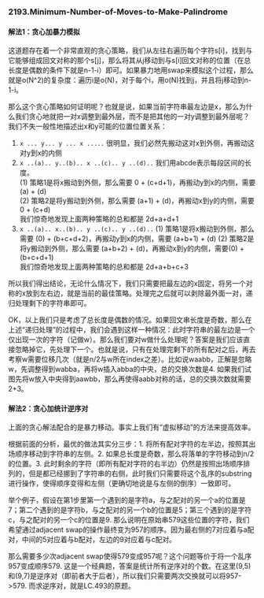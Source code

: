 ### 2193.Minimum-Number-of-Moves-to-Make-Palindrome

#### 解法1：贪心加暴力模拟
这道题存在着一个非常直观的贪心策略，我们从左往右遍历每个字符s[i]，找到与它能够组成回文对称的那个s[j]，那么将其从j移动到与s[i]回文对称的位置（在总长度是偶数的条件下就是n-1-i）即可。如果暴力地用swap来模拟这个过程，那么就是o(N^2)的复杂度：遍历i是o(N)，对于每个i，用o(N)找到j，并且将j移动到n-1-i。

那么这个贪心策略如何证明呢？也就是说，如果当前字符串最左边是x，那么为什么我们贪心地就把一对x调整到最外层，而不是把其他的一对y调整到最外层呢？我们不失一般性地描述出x和y可能的位置位置关系：
1. ```x ... y... y ... x .....``` 很明显，我们必然先搬动这对x到外侧，再搬动这对y到x的内侧
2. ```x ..(a).. y..(b).. x ..(c).. y ..(d)..``` 我们用abcde表示每段区间的长度。    
    (1) 策略1是将x搬动到外侧，那么需要 0 + (c+d+1)，再搬动y到x的内侧，需要(a) + (d)    
    (2) 策略2是将y搬动到外侧，那么需要 (a+1) + (d)，再搬动x到y的内侧，需要 0 + (c+d)    
    我们惊奇地发现上面两种策略的总和都是 2d+a+d+1
3. ```x ..(a).. x..(b).. y ..(c).. y ..(d)..``` 
    (1) 策略1是将x搬动到外侧，那么需要 (0) + (b+c+d+2)，再搬动y到x的内侧，需要 (a+b+1) + (d)
    (2) 策略2是将y搬动到外侧，那么需要 (a+b+2) + (d)，再搬动x到y的内侧，需要(0) + (b+c+d+1)    
    我们惊奇地发现上面两种策略的总和都是 2d+a+b+c+3
    
所以我们得出结论，无论什么情况下，我们只需要把最左边的x固定，将另一个对称的x放到左右边，就是当前的最佳策略。处理完之后就可以剥除最外面一对，递归处理剩下的字符串即可。

OK，以上我们只是考虑了总长度是偶数的情况。如果回文串长度是奇数，那么在上述“递归处理”的过程中，我们会遇到这样一种情况：此时字符串的最左边是一个仅出现一次的字符（记做w）。那么我们要对w做什么处理呢？答案是我们应该直接忽略掉它，先处理下一个。也就是说，只有在处理完剩下的所有配对之后，再去考察w需要位移几次（就是n/2与w所在index之差）。比如说waabb，正解是忽略w，先调整得到wabba，再将w插入abba的中央，总的交换次数是4. 如果我们试图先将w放入中央得到aawbb，那么再使得aabb对称的话，总的交换次数就需要2+3。

#### 解法2：贪心加统计逆序对
上面的贪心解法配合的是暴力移动。事实上我们有“虚拟移动”的方法来提高效率。

根据前面的分析，最优的做法其实分三步：1. 将所有配对字符的左半边，按照其出场顺序移动到字符串的左侧。2. 如果总长度是奇数，那么将落单的字符移动到n/2的位置。3. 此时剩余的字符（即所有配对字符的右半边）仍然是按照出场顺序排列的，但是都已经挪到了字符串的右侧，此时我们只需要将这个乱序的substring进行操作，使得顺序变得和左侧（更确切地说是与左侧的倒序）一致即可。

举个例子，假设在第1步里第一个遇到的是字符a，与之配对的另一个a的位置是7；第二个遇到的是字符b，与之配对的另一个b的位置是5；第三个遇到的是字符c，与之配对的另一个c的位置是9. 那么说明在原始串579这些位置的字符，我们希望通过adjacent swap的操作最终变为957的顺序。因为最右侧的7对应着与a配对，中间的5对应着与b配对，左边的9对应着与c配对。

那么需要多少次adjacent swap使得579变成957呢？这个问题等价于将一个乱序957变成顺序579. 这是一个经典题，答案是统计所有逆序对的个数。在这里(9,5)和(9,7)是逆序对（即前者大于后者），所以我们只需要两次交换就可以将957->579. 而求逆序对，就是LC.493的原题。
